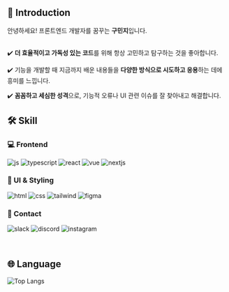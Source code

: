 <!--
**amykoomj/amykoomj** is a ✨ _special_ ✨ repository because its `README.md` (this file) appears on your GitHub profile.

Here are some ideas to get you started:

- 🔭 I’m currently working on ...
- 🌱 I’m currently learning ...
[![Top Langs](https://github-readme-stats.vercel.app/api/top-langs/?username=amykoomj)](https://github.com/anuraghazra/github-readme-stats)
- 👯 I’m looking to collaborate on ...
[![Anurag's GitHub stats](https://github-readme-stats.vercel.app/api?username=amykoomj)](https://github.com/anuraghazra/github-readme-stats)
- 🤔 I’m looking for help with ...
- 💬 Ask me about ...
- 📫 How to reach me: ...
- 😄 Pronouns: ...
- ⚡ Fun fact: ...
-->

  
## 🌱 Introduction


안녕하세요! 프론트엔드 개발자를 꿈꾸는 **구민지**입니다.
<br> <br>

✔️ **더 효율적이고 가독성 있는 코드**를 위해 항상 고민하고 탐구하는 것을 좋아합니다.

✔️ 기능을 개발할 때 지금까지 배운 내용들을 **다양한 방식으로 시도하고 응용**하는 데에 흥미를 느낍니다.  

✔️ **꼼꼼하고 세심한 성격**으로, 기능적 오류나 UI 관련 이슈를 잘 찾아내고 해결합니다.
<br>

## 🛠️ Skill

### 💻 Frontend
![js](https://img.shields.io/badge/JavaScript-F7DF1E?style=for-the-badge&logo=JavaScript&logoColor=white)
![typescript](https://img.shields.io/badge/TypeScript-007ACC?style=for-the-badge&logo=typescript&logoColor=white)
![react](https://img.shields.io/badge/React-20232A?style=for-the-badge&logo=react&logoColor=61DAFB)
![vue](https://img.shields.io/badge/Vue.js-35495E?style=for-the-badge&logo=vue.js&logoColor=4FC08D)
![nextjs](https://img.shields.io/badge/Next.js-000?logo=nextdotjs&logoColor=fff&style=for-the-badge)

### 🎨 UI & Styling
![html](https://img.shields.io/badge/HTML5-E34F26?style=for-the-badge&logo=html5&logoColor=white)
![css](https://img.shields.io/badge/CSS-239120?&style=for-the-badge&logo=css3&logoColor=white)
![tailwind](https://img.shields.io/badge/Tailwind_CSS-38B2AC?style=for-the-badge&logo=tailwind-css&logoColor=white)
![figma](https://img.shields.io/badge/Figma-F24E1E?style=for-the-badge&logo=figma&logoColor=white)

### 📱 Contact
![slack](https://img.shields.io/badge/Slack-4A154B?style=for-the-badge&logo=slack&logoColor=white)
![discord](https://img.shields.io/badge/Discord-7289DA?style=for-the-badge&logo=discord&logoColor=white)
![instagram](https://img.shields.io/badge/Instagram-E4405F?style=for-the-badge&logo=instagram&logoColor=white)

<br>

## 🌐 Language
![Top Langs](https://github-readme-stats.vercel.app/api/top-langs/?username=amykoomj)
